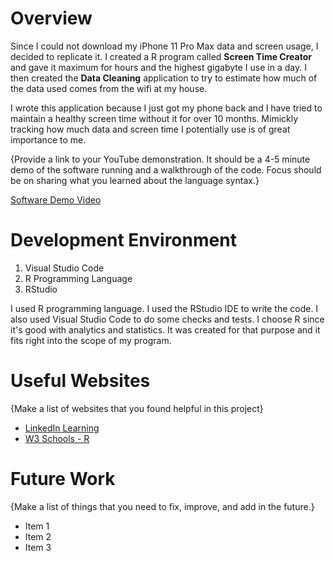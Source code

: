 # Overview

Since I could not download my iPhone 11 Pro Max data and screen usage, I decided to replicate it. I created a R program called **Screen Time Creator** and gave it maximum for hours and the highest gigabyte I use in a day. I then created the **Data Cleaning** application to try to estimate how much of the data used comes from the wifi at my house.

I wrote this application because I just got my phone back and I have tried to maintain a healthy screen time without it for over 10 months. Mimickly tracking how much data and screen time I potentially use is of great importance to me.

{Provide a link to your YouTube demonstration. It should be a 4-5 minute demo of the software running and a walkthrough of the code. Focus should be on sharing what you learned about the language syntax.}

[Software Demo Video](http://youtube.link.goes.here)

# Development Environment

1. Visual Studio Code
2. R Programming Language
3. RStudio

I used R programming language. I used the RStudio IDE to write the code. I also used Visual Studio Code to do some checks and tests. I choose R since it's good with analytics and statistics. It was created for that purpose and it fits right into the scope of my program.

# Useful Websites

{Make a list of websites that you found helpful in this project}

- [LinkedIn Learning](https://www.linkedin.com/learning/r-for-data-science-analysis-and-visualization?u=2153100)
- [W3 Schools - R](https://my-learning.w3schools.com/tutorial/r)

# Future Work

{Make a list of things that you need to fix, improve, and add in the future.}

- Item 1
- Item 2
- Item 3
